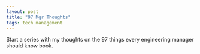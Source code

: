 ```yaml
---
layout: post
title: "97 Mgr Thoughts"
tags: tech management
---
```


Start a series with my thoughts on the 97 things every engineering manager should know book.

